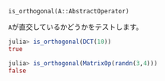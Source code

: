 `is_orthogonal(A::AbstractOperator)`

`A`が直交しているかどうかをテストします。

```julia
julia> is_orthogonal(DCT(10))
true

julia> is_orthogonal(MatrixOp(randn(3,4)))
false

```
